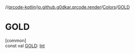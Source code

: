//[qrcode-kotlin](../../../index.md)/[io.github.g0dkar.qrcode.render](../index.md)/[Colors](index.md)/[GOLD](-g-o-l-d.md)

# GOLD

[common]\
const val [GOLD](-g-o-l-d.md): [Int](https://kotlinlang.org/api/latest/jvm/stdlib/kotlin/-int/index.html)
